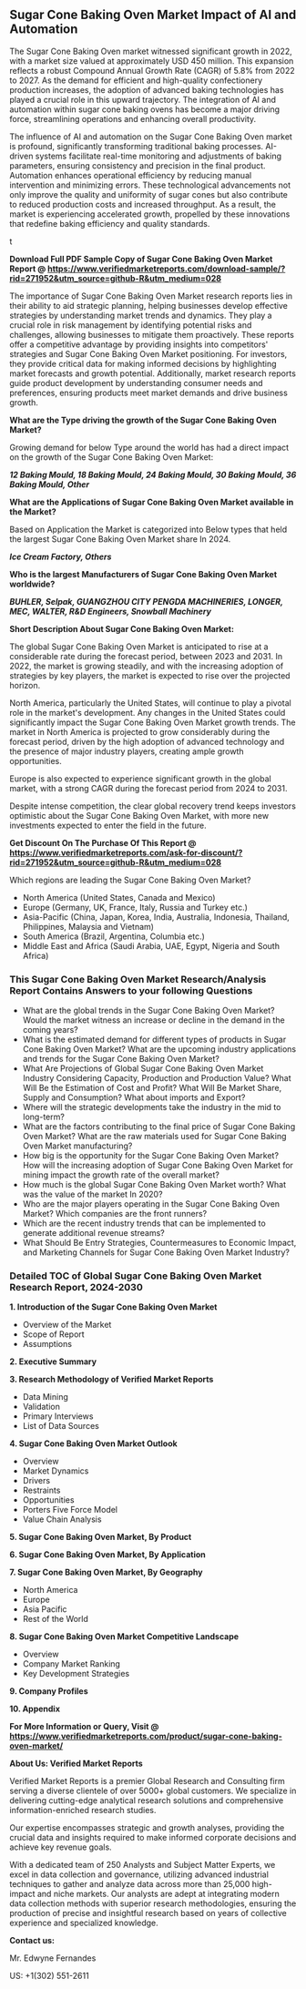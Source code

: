 <h2>Sugar Cone Baking Oven Market Impact of AI and Automation</h2><p>The Sugar Cone Baking Oven market witnessed significant growth in 2022, with a market size valued at approximately USD 450 million. This expansion reflects a robust Compound Annual Growth Rate (CAGR) of 5.8% from 2022 to 2027. As the demand for efficient and high-quality confectionery production increases, the adoption of advanced baking technologies has played a crucial role in this upward trajectory. The integration of AI and automation within sugar cone baking ovens has become a major driving force, streamlining operations and enhancing overall productivity.</p><p>The influence of AI and automation on the Sugar Cone Baking Oven market is profound, significantly transforming traditional baking processes. AI-driven systems facilitate real-time monitoring and adjustments of baking parameters, ensuring consistency and precision in the final product. Automation enhances operational efficiency by reducing manual intervention and minimizing errors. These technological advancements not only improve the quality and uniformity of sugar cones but also contribute to reduced production costs and increased throughput. As a result, the market is experiencing accelerated growth, propelled by these innovations that redefine baking efficiency and quality standards.</p>t</p><p id="" class=""><strong>Download Full PDF Sample Copy of Sugar Cone Baking Oven Market Report @ <a href="https://www.verifiedmarketreports.com/download-sample/?rid=271952&utm_source=github-R&utm_medium=028" target="_blank">https://www.verifiedmarketreports.com/download-sample/?rid=271952&utm_source=github-R&utm_medium=028</a></strong></p><p>The importance of&nbsp;Sugar Cone Baking Oven Market research reports lies in their ability to aid strategic planning, helping businesses develop effective strategies by understanding market trends and dynamics. They play a crucial role in risk management by identifying potential risks and challenges, allowing businesses to mitigate them proactively. These reports offer a competitive advantage by providing insights into competitors' strategies and Sugar Cone Baking Oven Market positioning. For investors, they provide critical data for making informed decisions by highlighting market forecasts and growth potential. Additionally, market research reports guide product development by understanding consumer needs and preferences, ensuring products meet market demands and drive business growth.</p><p><strong>What are the&nbsp;Type driving the growth of the Sugar Cone Baking Oven Market?</strong></p><p id="" class="">Growing demand for below Type around the world has had a direct impact on the growth of the Sugar Cone Baking Oven Market:</p><em><strong>12 Baking Mould, 18 Baking Mould, 24 Baking Mould, 30 Baking Mould, 36 Baking Mould, Other</strong></em></p><strong>What are the&nbsp;Applications&nbsp;of Sugar Cone Baking Oven Market available in the Market?</strong></p><p id="" class="">Based on Application the Market is categorized into Below types that held the largest Sugar Cone Baking Oven Market share In 2024.</p><em><strong>Ice Cream Factory, Others</strong></em></p><strong>Who is the largest Manufacturers of Sugar Cone Baking Oven Market worldwide?</strong></p><p><em><strong>BUHLER, Selpak, GUANGZHOU CITY PENGDA MACHINERIES, LONGER, MEC, WALTER, R&D Engineers, Snowball Machinery</strong></em></p><p id="" class=""><strong>Short Description About Sugar Cone Baking Oven Market:</strong></p><p>The global Sugar Cone Baking Oven Market is anticipated to rise at a considerable rate during the forecast period, between 2023 and 2031. In 2022, the market is growing steadily, and with the increasing adoption of strategies by key players, the market is expected to rise over the projected horizon.</p><p>North America, particularly the United States, will continue to play a pivotal role in the market's development. Any changes in the United States could significantly impact the Sugar Cone Baking Oven Market growth trends. The market in North America is projected to grow considerably during the forecast period, driven by the high adoption of advanced technology and the presence of major industry players, creating ample growth opportunities.</p><p>Europe is also expected to experience significant growth in the global market, with a strong CAGR during the forecast period from 2024 to 2031.</p><p>Despite intense competition, the clear global recovery trend keeps investors optimistic about the Sugar Cone Baking Oven Market, with more new investments expected to enter the field in the future.</p><p id="" class=""><strong>Get Discount On The Purchase Of This Report @ <a href="https://www.verifiedmarketreports.com/ask-for-discount/?rid=271952&utm_source=github-R&utm_medium=028" target="_blank">https://www.verifiedmarketreports.com/ask-for-discount/?rid=271952&utm_source=github-R&utm_medium=028</a></strong></p>Which regions are leading the Sugar Cone Baking Oven Market?</p><ul><li>North America (United States, Canada and Mexico)</li><li>Europe (Germany, UK, France, Italy, Russia and Turkey etc.)</li><li>Asia-Pacific (China, Japan, Korea, India, Australia, Indonesia, Thailand, Philippines, Malaysia and Vietnam)</li><li>South America (Brazil, Argentina, Columbia etc.)</li><li>Middle East and Africa (Saudi Arabia, UAE, Egypt, Nigeria and South Africa)</li></ul><h3 id="" class="">This Sugar Cone Baking Oven Market Research/Analysis Report Contains Answers to your following Questions</h3><ul><li>What are the global trends in the Sugar Cone Baking Oven Market? Would the market witness an increase or decline in the demand in the coming years?</li><li>What is the estimated demand for different types of products in Sugar Cone Baking Oven Market? What are the upcoming industry applications and trends for the Sugar Cone Baking Oven Market?</li><li>What Are Projections of Global Sugar Cone Baking Oven Market Industry Considering Capacity, Production and Production Value? What Will Be the Estimation of Cost and Profit? What Will Be Market Share, Supply and Consumption? What about imports and Export?</li><li>Where will the strategic developments take the industry in the mid to long-term?</li><li>What are the factors contributing to the final price of Sugar Cone Baking Oven Market? What are the raw materials used for Sugar Cone Baking Oven Market manufacturing?</li><li>How big is the opportunity for the Sugar Cone Baking Oven Market? How will the increasing adoption of Sugar Cone Baking Oven Market for mining impact the growth rate of the overall market?</li><li>How much is the global Sugar Cone Baking Oven Market worth? What was the value of the market In 2020?</li><li>Who are the major players operating in the Sugar Cone Baking Oven Market? Which companies are the front runners?</li><li>Which are the recent industry trends that can be implemented to generate additional revenue streams?</li><li>What Should Be Entry Strategies, Countermeasures to Economic Impact, and Marketing Channels for Sugar Cone Baking Oven Market Industry?</li></ul><h3 id="" class="">Detailed TOC of Global Sugar Cone Baking Oven Market Research Report, 2024-2030</h3><p id="" class=""><strong>1. Introduction of the Sugar Cone Baking Oven Market</strong></p><ul><li>Overview of the Market</li><li>Scope of Report</li><li>Assumptions</li></ul><p id="" class=""><strong>2. Executive Summary</strong></p><p id="" class=""><strong>3. Research Methodology of Verified Market Reports</strong></p><ul><li>Data Mining</li><li>Validation</li><li>Primary Interviews</li><li>List of Data Sources</li></ul><p id="" class=""><strong>4. Sugar Cone Baking Oven Market Outlook</strong></p><ul><li>Overview</li><li>Market Dynamics</li><li>Drivers</li><li>Restraints</li><li>Opportunities</li><li>Porters Five Force Model</li><li>Value Chain Analysis</li></ul><p id="" class=""><strong>5. Sugar Cone Baking Oven Market, By Product</strong></p><p id="" class=""><strong>6. Sugar Cone Baking Oven Market, By Application</strong></p><p id="" class=""><strong>7. Sugar Cone Baking Oven Market, By Geography</strong></p><ul><li>North America</li><li>Europe</li><li>Asia Pacific</li><li>Rest of the World</li></ul><p id="" class=""><strong>8. Sugar Cone Baking Oven Market Competitive Landscape</strong></p><ul><li>Overview</li><li>Company Market Ranking</li><li>Key Development Strategies</li></ul><p id="" class=""><strong>9. Company Profiles</strong></p><p id="" class=""><strong>10. Appendix</strong></p><p id="" class=""><strong>For More Information or Query, Visit @ <a href="https://www.verifiedmarketreports.com/product/sugar-cone-baking-oven-market/" target="_blank">https://www.verifiedmarketreports.com/product/sugar-cone-baking-oven-market/</a></strong></p><p id="" class=""><strong>About Us: Verified Market Reports</strong></p><p id="" class="">Verified Market Reports is a premier Global Research and Consulting firm serving a diverse clientele of over 5000+ global customers. We specialize in delivering cutting-edge analytical research solutions and comprehensive information-enriched research studies.</p><p id="" class="">Our expertise encompasses strategic and growth analyses, providing the crucial data and insights required to make informed corporate decisions and achieve key revenue goals.</p><p id="" class="">With a dedicated team of 250 Analysts and Subject Matter Experts, we excel in data collection and governance, utilizing advanced industrial techniques to gather and analyze data across more than 25,000 high-impact and niche markets. Our analysts are adept at integrating modern data collection methods with superior research methodologies, ensuring the production of precise and insightful research based on years of collective experience and specialized knowledge.</p><p id="" class=""><strong>Contact us:</strong></p><p id="" class="">Mr. Edwyne Fernandes</p><p id="" class="">US: +1(302) 551-2611</p>